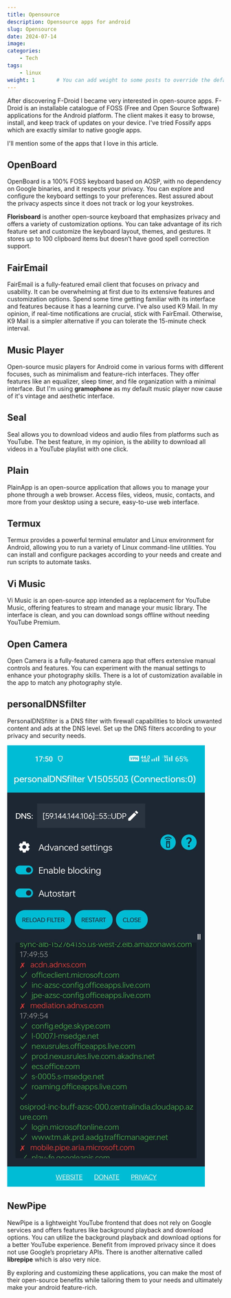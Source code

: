 ```yaml
---
title: Opensource
description: Opensource apps for android
slug: Opensource 
date: 2024-07-14
image: 
categories:
    - Tech
tags:
    - linux
weight: 1       # You can add weight to some posts to override the default sorting (date descending)
---
```


After discovering F-Droid I became very interested in open-source apps.
F-Droid is an installable catalogue of FOSS (Free and Open Source Software) applications for the Android platform. The client makes it easy to browse, install, and keep track of updates on your device. I've tried Fossify apps which are exactly similar to native google apps.

I'll mention some of the apps that I love in this article.


## OpenBoard
OpenBoard is a 100% FOSS keyboard based on AOSP, with no dependency on Google binaries, and it respects your privacy. You can explore and configure the keyboard settings to your preferences. Rest assured about the privacy aspects since it does not track or log your keystrokes.

**Florisboard** is another open-source keyboard that emphasizes privacy and offers a variety of customization options. You can take advantage of its rich feature set and customize the keyboard layout, themes, and gestures. It stores up to 100 clipboard items but doesn’t have good spell correction support.

## FairEmail
FairEmail is a fully-featured email client that focuses on privacy and usability. It can be overwhelming at first due to its extensive features and customization options. Spend some time getting familiar with its interface and features because it has a learning curve.
I've also used K9 Mail. In my opinion, if real-time notifications are crucial, stick with FairEmail. Otherwise, K9 Mail is a simpler alternative if you can tolerate the 15-minute check interval.

## Music Player
Open-source music players for Android come in various forms with different focuses, such as minimalism and feature-rich interfaces. They offer features like an equalizer, sleep timer, and file organization with a minimal interface.
But I'm using **gramophone** as my default music player now cause of it's vintage and aesthetic   interface.

## Seal
Seal allows you to download videos and audio files from platforms such as YouTube. The best feature, in my opinion, is the ability to download all videos in a YouTube playlist with one click.

## Plain
PlainApp is an open-source application that allows you to manage your phone through a web browser. Access files, videos, music, contacts, and more from your desktop using a secure, easy-to-use web interface.

## Termux
Termux provides a powerful terminal emulator and Linux environment for Android, allowing you to run a variety of Linux command-line utilities. You can install and configure packages according to your needs and create and run scripts to automate tasks.

## Vi Music
Vi Music is an open-source app intended as a replacement for YouTube Music, offering features to stream and manage your music library. The interface is clean, and you can download songs offline without needing YouTube Premium.

## Open Camera
Open Camera is a fully-featured camera app that offers extensive manual controls and features. You can experiment with the manual settings to enhance your photography skills. There is a lot of customization available in the app to match any photography style.

## personalDNSfilter
PersonalDNSfilter is a DNS filter with firewall capabilities to block unwanted content and ads at the DNS level. Set up the DNS filters according to your privacy and security needs.

![DNSfilter](b.jpeg)

## NewPipe
NewPipe is a lightweight YouTube frontend that does not rely on Google services and offers features like background playback and download options. You can utilize the background playback and download options for a better YouTube experience. Benefit from improved privacy since it does not use Google’s proprietary APIs. There is another alternative called **librepipe** which is also very nice.

By exploring and customizing these applications, you can make the most of their open-source benefits while tailoring them to your needs and ultimately make your android feature-rich.
